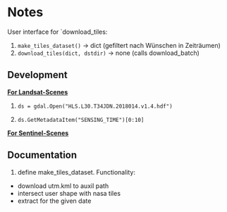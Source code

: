 # Notes
User interface for `download_tiles:
1. `make_tiles_dataset()` -> dict (gefiltert nach Wünschen in Zeiträumen)
2. `download_tiles(dict, dstdir)` -> none (calls download_batch)

## Development

**<ins> For Landsat-Scenes </ins>**

1. `ds = gdal.Open("HLS.L30.T34JDN.2018014.v1.4.hdf")`

2. `ds.GetMetadataItem("SENSING_TIME")[0:10]`

**<ins> For Sentinel-Scenes </ins>**


## Documentation

1. define make_tiles_dataset. Functionality:
+ download utm.kml to auxil path
+ intersect user shape with nasa tiles
+ extract for the given date
